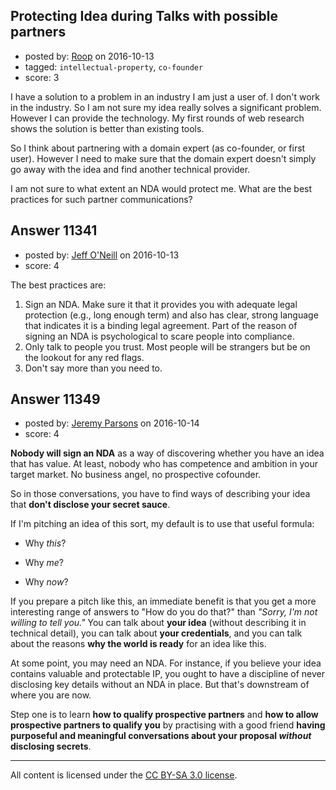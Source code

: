 ## Protecting Idea during Talks with possible partners

- posted by: [Roop](https://stackexchange.com/users/9429875/roop) on 2016-10-13
- tagged: `intellectual-property`, `co-founder`
- score: 3

I have a solution to a problem in an industry I am just a user of. I don't work in the industry. So I am not sure my idea really solves a significant problem. However I can provide the technology. My first rounds of web research shows the solution is better than existing tools.

So I think about partnering with a domain expert (as co-founder, or first user). However I need to make sure that the domain expert doesn't simply go away with the idea and find another technical provider.

I am not sure to what extent an NDA would protect me. What are the best practices for such partner communications?



## Answer 11341

- posted by: [Jeff O'Neill](https://stackexchange.com/users/46273/jeff-o-neill) on 2016-10-13
- score: 4

The best practices are:

 1. Sign an NDA.  Make sure it that it provides you with adequate legal protection (e.g., long enough term) and also has clear, strong language that indicates it is a binding legal agreement.  Part of the reason of signing an NDA is psychological to scare people into compliance.
 2. Only talk to people you trust. Most people will be strangers but be on the lookout for any red flags.
 3. Don't say more than you need to.


## Answer 11349

- posted by: [Jeremy Parsons](https://stackexchange.com/users/497810/jeremy-parsons) on 2016-10-14
- score: 4

**Nobody will sign an NDA** as a way of discovering whether you have an idea that has value. At least, nobody who has competence and ambition in your target market. No business angel, no prospective cofounder.

So in those conversations, you have to find ways of describing your idea that **don't disclose your secret sauce**.

If I'm pitching an idea of this sort, my default is to use that useful formula:

 - Why *this*?

 - Why *me*?

 - Why *now*?

If you prepare a pitch like this, an immediate benefit is that you get a more interesting range of answers to "How do you do that?" than *"Sorry, I'm not willing to tell you."* You can talk about **your idea** (without describing it in technical detail), you can talk about **your credentials**, and you can talk about the reasons **why the world is ready** for an idea like this.

At some point, you may need an NDA. For instance, if you believe your idea contains valuable and protectable IP, you ought to have a discipline of never disclosing key details without an NDA in place. But that's downstream of where you are now.

Step one is to learn **how to qualify prospective partners** and **how to allow prospective partners to qualify you** by practising with a good friend **having purposeful and meaningful conversations about your proposal *without* disclosing secrets**.





---

All content is licensed under the [CC BY-SA 3.0 license](https://creativecommons.org/licenses/by-sa/3.0/).
